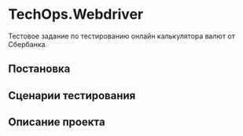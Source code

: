 # TechOps.Webdriver

Тестовое задание по тестированию онлайн калькулятора валют от Сбербанка.

## Постановка

## Сценарии тестирования

## Описание проекта